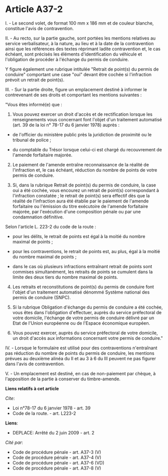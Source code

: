 # Article A37-2

I. - Le second volet, de format 100 mm x 186 mm et de couleur blanche, constitue l'avis de contravention.

II. - Au recto, sur la partie gauche, sont portées les mentions relatives au service verbalisateur, à la nature, au lieu et à
la date de la contravention ainsi que les références des textes réprimant ladite contravention et, le cas échéant, sont
précisés les éléments d'identification du véhicule et l'obligation de procéder à l'échange du permis de conduire.

Y figure également une rubrique intitulée "Retrait de point(s) du permis de conduire" comportant une case "oui" devant être
cochée si l'infraction prévoit un retrait de point(s).

III. - Sur la partie droite, figure un emplacement destiné à informer le contrevenant de ses droits et comportant les
mentions suivantes :

"Vous êtes informé(e) que :

1. Vous pouvez exercer un droit d'accès et de rectification lorsque les renseignements vous concernant font l'objet d'un
traitement automatisé (art. 39 de la loi n° 78-17 du 6 janvier 1978) auprès :

- de l'officier du ministère public près la juridiction de proximité ou le tribunal de police ;

- du comptable du Trésor lorsque celui-ci est chargé du recouvrement de l'amende forfaitaire majorée.

2. Le paiement de l'amende entraîne reconnaissance de la réalité de l'infraction et, le cas échéant, réduction du nombre de
points de votre permis de conduire.

3. Si, dans la rubrique Retrait de point(s) du permis de conduire, la case oui a été cochée, vous encourez un retrait de
point(s) correspondant à l'infraction constatée ; le retrait de point(s) sera effectif dès que la réalité de l'infraction
aura été établie par le paiement de l'amende forfaitaire ou l'émission du titre exécutoire de l'amende forfaitaire majorée,
par l'exécution d'une composition pénale ou par une condamnation définitive.

Selon l'article L. 223-2 du code de la route :

- pour les délits, le retrait de points est égal à la moitié du nombre maximal de points ;

- pour les contraventions, le retrait de points est, au plus, égal à la moitié du nombre maximal de points ;

- dans le cas où plusieurs infractions entraînant retrait de points sont commises simultanément, les retraits de points se
cumulent dans la limite des deux tiers du nombre maximal de points.

4. Les retraits et reconstitutions de point(s) du permis de conduire font l'objet d'un traitement automatisé dénommé Système
national des permis de conduire (SNPC).

5. Si la rubrique Obligation d'échange du permis de conduire a été cochée, vous êtes dans l'obligation d'effectuer, auprès du
service préfectoral de votre domicile, l'échange de votre permis de conduire délivré par un Etat de l'Union européenne ou de
l'Espace économique européen.

6. Vous pouvez exercer, auprès du service préfectoral de votre domicile, un droit d'accès aux informations concernant votre
permis de conduire."

IV. - Lorsque le formulaire est utilisé pour des contraventions n'entraînant pas réduction du nombre de points du permis de
conduire, les mentions prévues au deuxième alinéa du II et au 3 à 6 du III peuvent ne pas figurer dans l'avis de
contravention.

V. - Un emplacement est destiné, en cas de non-paiement par chèque, à l'apposition de la partie à conserver du timbre-amende.

**Liens relatifs à cet article**

_Cite_:

  - Loi n°78-17 du 6 janvier 1978 - art. 39
  - Code de la route. - art. L223-2

**Liens**:

  - DEPLACE: Arrêté du 2 juin 2009 - art. 2

_Cité par_:

  - Code de procédure pénale - art. A37-3 (V)
  - Code de procédure pénale - art. A37-4 (V)
  - Code de procédure pénale - art. A37-6 (VD)
  - Code de procédure pénale - art. A37-8 (V)
